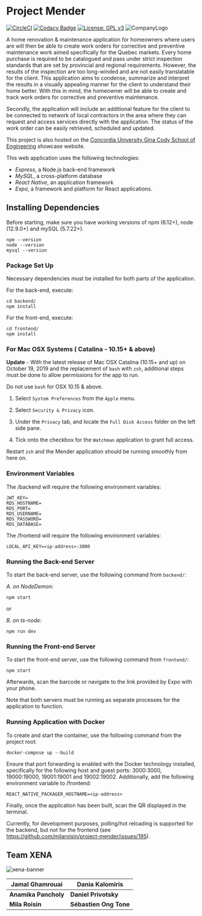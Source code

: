 # Project Mender
[![CircleCI](https://circleci.com/gh/milaroisin/project-mender/tree/master.svg?style=svg&circle-token=161d9b3dbb9771c1b5168d8b7ef2e8a2dbef19bf)](https://circleci.com/gh/milaroisin/project-mender/tree/master)
[![Codacy Badge](https://api.codacy.com/project/badge/Grade/0b0ecc9244c745a3b3c804f2226d5ae9)](https://www.codacy.com?utm_source=github.com&amp;utm_medium=referral&amp;utm_content=milaroisin/project-mender&amp;utm_campaign=Badge_Grade)
[![License: GPL v3](https://img.shields.io/badge/License-GPLv3-blue.svg)](https://www.gnu.org/licenses/gpl-3.0)
![CompanyLogo](https://user-images.githubusercontent.com/15717229/74889867-4e0a2c00-5350-11ea-8525-f538c6512beb.png)

A home renovation & maintenance application for homeowners where users are will then be able to create work orders for corrective and preventive maintenance work aimed specifically for the Quebec markets. Every home purchase is required to be catalogued and pass under strict inspection standards that are set by provincial and regional requirements. However, the results of the inspection are too long-winded and are not easily translatable for the client. This application aims to condense, summarize and interpret the results in a visually appealing manner for the client to understand their home better. With this in mind, the homeowner will be able to create and track work orders for corrective and preventive maintenance.

Secondly, the application will include an additional feature for the client to be connected to network of local contractors in the area where they can request and access services directly with the application. The status of the work order can be easily retrieved, scheduled and updated.

This project is also hosted on the [Concordia University Gina Cody School of Engineering](https://capstone-projects-491.firebaseapp.com/project/WgrR2ZnLGm) showcase website.

This web application uses the following technologies:

-   _Express_, a Node.js back-end framework
-   _MySQL_, a cross-platform database
-   _React Native_, an application framework
-   _Expo_, a framework and platform for React applications.

## Installing Dependencies


Before starting, make sure you have working versions of npm (6.12+), node (12.9.0+) and mySQL (5.7.22+).

```shell
npm --version
node --version
mysql --version
```

### Package Set Up

Necessary dependencies must be installed for both parts of the application.

For the back-end, execute:

```shell
cd backend/
npm install
```

For the front-end, execute:

```shell
cd frontend/
npm install
```

### For Mac OSX Systems ( Catalina - 10.15+ & above)

**Update** - With the latest release of Mac OSX Catalina (10.15+ and up) on October 19, 2019 and the replacement of `bash` with `zsh`, additional steps must be done to allow permissions for the app to run.

Do not use `bash` for OSX 10.15 & above.

1. Select `System Preferences` from the `Apple` menu.

2. Select `Security & Privacy` icon.

3. Under the `Privacy` tab, and locate the `Full Disk Access` folder on the left side pane.

4. Tick onto the checkbox for the `Watchman` application to grant full access.

Restart `zsh` and the Mender application should be running smoothly from here on.

### Environment Variables

The /backend will require the following environment variables:

```shell
JWT_KEY=
RDS_HOSTNAME=
RDS_PORT=
RDS_USERNAME=
RDS_PASSWORD=
RDS_DATABASE=
```

The /frontend will require the following environment variables:

```shell
LOCAL_API_KEY=<ip-address>:3000
```

### Running the Back-end Server

To start the back-end server, use the following command from `backend/`:

_A. on NodeDemon:_

```shell
npm start
```

or

_B. on ts-node:_

```shell
npm run dev
```

### Running the Front-end Server

To start the front-end server, use the following command from `frontend/`:

``` shell
npm start
```

Afterwards, scan the barcode or navigate to the link provided by Expo with your phone.

Note that both servers must be running as separate processes for the application to function.

### Running Application with Docker

To create and start the container, use the following command from the project root:

``` shell
docker-compose up --build
```

Ensure that port forwarding is enabled with the Docker technology installed, specifically for the following host and guest ports: 3000:3000, 19000:19000, 19001:19001 and 19002:19002.
Additionally, add the following environment variable to /frontend:

`REACT_NATIVE_PACKAGER_HOSTNAME=<ip-address>`

Finally, once the application has been built, scan the QR displayed in the terminal.

Currently, for development purposes, polling/hot reloading is supported for the backend, but not for the frontend (see https://github.com/milaroisin/project-mender/issues/195).

## Team XENA

![xena-banner](https://raw.githubusercontent.com/milaroisin/atelier-xena/master/CourseAdmin/xena-banner.png)

| Jamal Ghamrouai | Dania Kalomiris  |
|--|--|
| **Anamika Pancholy** | **Daniel Privotsky** |
| **Mila Roisin** |**Sébastien Ong Tone** |
